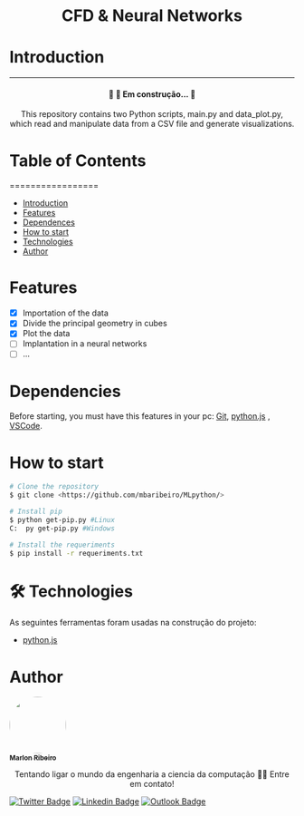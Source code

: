 <h1 align="center">CFD & Neural Networks</h1>

# Introduction
---

<h4 align="center"> 
	🚧 🚀 Em construção...  🚧
</h4>

<p align="center">This repository contains two Python scripts, main.py and data_plot.py, which read and manipulate data from a CSV file and generate visualizations.</p>

# Table of Contents
=================
<!--ts-->
   * [Introduction](#Introduction)
   * [Features](#tabela-de-conteudo)
   * [Dependences](#dependencies)
   * [How to start](#How-to-start)
   * [Technologies](#🛠-technologies)
   * [Author](#Author)
<!--te-->

# Features

- [x] Importation of the data
- [x] Divide the principal geometry in cubes
- [x] Plot the data
- [ ] Implantation in a neural networks
- [ ] ...

# Dependencies

Before starting, you must have this features in your pc:
[Git](https://git-scm.com), 
[python.js](https://www.python.org/) , 
[VSCode](https://code.visualstudio.com/).

# How to start

```bash
# Clone the repository
$ git clone <https://github.com/mbaribeiro/MLpython/>

# Install pip
$ python get-pip.py #Linux
C:  py get-pip.py #Windows

# Install the requeriments
$ pip install -r requeriments.txt
```

# 🛠 Technologies

As seguintes ferramentas foram usadas na construção do projeto:

- [python.js](https://www.python.org/)

# Author

<a alighn="center" href="https://media.licdn.com/dms/image/D4D03AQFRloQwOZh8xw/profile-displayphoto-shrink_800_800/0/1668826333488?e=1686182400&v=beta&t=CDNRO_Jz_7G6fKEQu_dzYqhu8b0NxnkUrAxDcED9zE8">
 <img style="border-radius: 50%;" src="https://media.licdn.com/dms/image/D4D03AQFRloQwOZh8xw/profile-displayphoto-shrink_800_800/0/1668826333488?e=1686182400&v=beta&t=CDNRO_Jz_7G6fKEQu_dzYqhu8b0NxnkUrAxDcED9zE8" width="100px;" alt=""/>
 <br />
 <sub><b>Marlon Ribeiro</b></sub></a>

<p align="center">Tentando ligar o mundo da engenharia a ciencia da computação 👋🏽 Entre em contato!</p>

[![Twitter Badge](https://img.shields.io/badge/-@i_am_marlou-1ca0f1?style=flat-square&labelColor=1ca0f1&logo=twitter&logoColor=white&link=https://twitter.com/i_am_marlou)](https://twitter.com/i_am_marlou) [![Linkedin Badge](https://img.shields.io/badge/-Marlon-Ribeiro-blue?style=flat-square&logo=Linkedin&logoColor=white&link=https://www.linkedin.com/in/marlon-ribeiro-marlon/)](https://www.linkedin.com/in/marlon-ribeiro-marlon/) 
[![Outlook Badge](https://img.shields.io/badge/marlonbrenoribeiro@outlook.com-0078D4?style=for-the-badge&logo=microsoft-outlook&logoColor=white)](mailto:marlonbrenoribeiro@outlook.com)